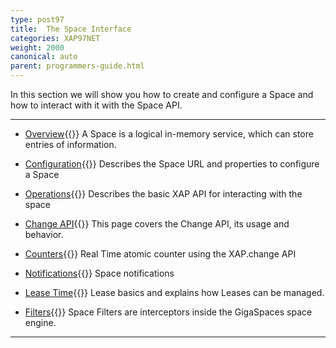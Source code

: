 ```yaml
---
type: post97
title:  The Space Interface
categories: XAP97NET
weight: 2000
canonical: auto
parent: programmers-guide.html
---
```



In this section we will show you how to create and configure a Space and how to interact with it with the Space API.


<hr/>

- [Overview](./the-gigaspace-interface.html){{<wbr>}}
A Space is a logical in-memory service, which can store entries of information.

- [Configuration](./the-space-configuration.html){{<wbr>}}
Describes the Space URL and properties to configure a Space

- [Operations](./the-space-operations.html){{<wbr>}}
Describes the basic XAP API for interacting with the space

- [Change API](./change-api.html){{<wbr>}}
This page covers the Change API, its usage and behavior.

- [Counters](./the-space-counters.html){{<wbr>}}
Real Time atomic counter using the XAP.change API

- [Notifications](./the-space-notifications.html){{<wbr>}}
Space notifications


- [Lease Time](./leases-automatic-expiration.html){{<wbr>}}
Lease basics and explains how Leases can be managed.

- [Filters](./the-space-filters.html){{<wbr>}}
Space Filters are interceptors inside the GigaSpaces space engine.





<hr/>
